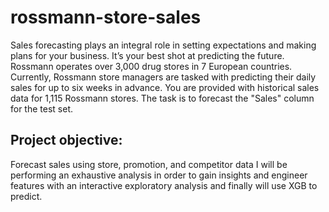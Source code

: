 # rossmann-store-sales
Sales forecasting plays an integral role in setting expectations and making plans for your business. It’s your best shot at predicting the future. Rossmann operates over 3,000 drug stores in 7 European countries. Currently, Rossmann store managers are tasked with predicting their daily sales for up to six weeks in advance. You are provided with historical sales data for 1,115 Rossmann stores. The task is to forecast the "Sales" column for the test set.

## Project objective:
   Forecast sales using store, promotion, and competitor data
 I will be performing an exhaustive analysis in order to gain insights and engineer features with an interactive exploratory analysis and finally will use XGB to predict.
